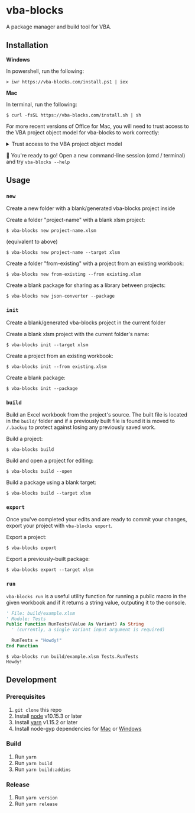 # vba-blocks

A package manager and build tool for VBA.

## Installation

__Windows__

In powershell, run the following:

```shellsession
> iwr https://vba-blocks.com/install.ps1 | iex
```

__Mac__

In terminal, run the following:

```shellsession
$ curl -fsSL https://vba-blocks.com/install.sh | sh
```

For more recent versions of Office for Mac, you will need to trust access to the VBA project object model for vba-blocks to work correctly:

<details>
  <summary>Trust access to the VBA project object model</summary>
  <ol>
    <li>Open Excel</li>
    <li>Click "Excel" in the menu bar</li>
    <li>Select "Preferences" in the menu</li>
    <li>Click "Security" in the Preferences dialog</li>
    <li>Check "Trust access to the VBA project object model" in the Security dialog</li>
 </ol>
</details>

:rocket: You're ready to go! Open a new command-line session (cmd / terminal) and try `vba-blocks --help`

## Usage

### `new`

Create a new folder with a blank/generated vba-blocks project inside

Create a folder "project-name" with a blank xlsm project:

```shellsession
$ vba-blocks new project-name.xlsm
```

(equivalent to above)

```shellsession
$ vba-blocks new project-name --target xlsm
```

Create a folder "from-existing" with a project from an existing workbook:

```shellsession
$ vba-blocks new from-existing --from existing.xlsm
```

Create a blank package for sharing as a library between projects:

```shellsession
$ vba-blocks new json-converter --package
```

### `init`

Create a blank/generated vba-blocks project in the current folder

Create a blank xlsm project with the current folder's name:

```shellsession
$ vba-blocks init --target xlsm
```

Create a project from an existing workbook:

```shellsession
$ vba-blocks init --from existing.xlsm
```

Create a blank package:

```shellsession
$ vba-blocks init --package
```

### `build`

Build an Excel workbook from the project's source. The built file is located in the `build/` folder and if a previously built file is found it is moved to `/.backup` to protect against losing any previously saved work.

Build a project:

```shellsession
$ vba-blocks build
```

Build and open a project for editing:

```shellsession
$ vba-blocks build --open
```

Build a package using a blank target:

```shellsession
$ vba-blocks build --target xlsm
```

### `export`

Once you've completed your edits and are ready to commit your changes, export your project with `vba-blocks export`.

Export a project:

```shellsession
$ vba-blocks export
```

Export a previously-built package:

```shellsession
$ vba-blocks export --target xlsm
```

### `run`

`vba-blocks run` is a useful utility function for running a public macro in the given workbook and if it returns a string value, outputing it to the console.

```vb
' File: build/example.xlsm
' Module: Tests
Public Function RunTests(Value As Variant) As String
  ' (currently, a single Variant input argument is required)

  RunTests = "Howdy!"
End Function
```

```shellsession
$ vba-blocks run build/example.xlsm Tests.RunTests
Howdy!
```

## Development

### Prerequisites

1. `git clone` this repo
2. Install [node](https://www.nodejs.com/) v10.15.3 or later
3. Install [yarn](https://www.yarnpkg.com/) v1.15.2 or later
4. Install node-gyp dependencies for [Mac](https://github.com/nodejs/node-gyp#on-macos) or [Windows](https://github.com/nodejs/node-gyp#on-windows)

### Build

1. Run `yarn`
2. Run `yarn build`
3. Run `yarn build:addins`

### Release

1. Run `yarn version`
2. Run `yarn release`
